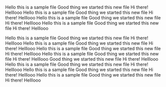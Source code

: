 Hello this is a sample file
Good thing we started this new file
Hi there!
Helllooo
Hello this is a sample file
Good thing we started this new file
Hi there!
Helllooo
Hello this is a sample file
Good thing we started this new file
Hi there!
Helllooo
Hello this is a sample file
Good thing we started this new file
Hi there!
Helllooo

Hello this is a sample file
Good thing we started this new file
Hi there!
Helllooo
Hello this is a sample file
Good thing we started this new file
Hi there!
Helllooo
Hello this is a sample file
Good thing we started this new file
Hi there!
Helllooo
Hello this is a sample file
Good thing we started this new file
Hi there!
Helllooo
Good thing we started this new file
Hi there!
Helllooo
Hello this is a sample file
Good thing we started this new file
Hi there!
Helllooo
Hello this is a sample file
Good thing we started this new file
Hi there!
Helllooo
Hello this is a sample file
Good thing we started this new file
Hi there!
Helllooo
